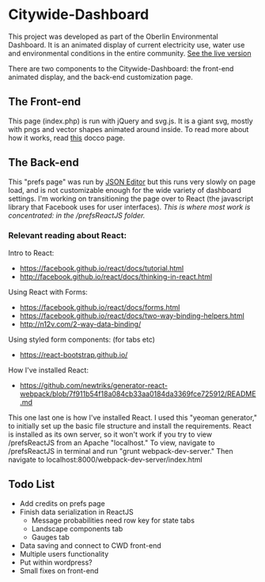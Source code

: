 # Citywide-Dashboard
This project was developed as part of the Oberlin Environmental Dashboard. It is an animated display of current electricity use, water use and environmental conditions in the entire community. [See the live version](http://environmentaldashboard.org/cwd-static/)

There are two components to the Citywide-Dashboard: the front-end animated display, and the back-end customization page.

## The Front-end

This page (index.php) is run with jQuery and svg.js. It is a giant svg, mostly with pngs and vector shapes animated around inside. To read more about how it works, read [this](https://cdn.rawgit.com/jeratt/Citywide-Dashboard/master/docs/main.html) docco page.

## The Back-end

This "prefs page" was run by [JSON Editor](https://github.com/jdorn/json-editor) but this runs very slowly on page load, and is not customizable enough for the wide variety of dashboard settings. I'm working on transitioning the page over to React (the javascript library that Facebook uses for user interfaces). *This is where most work is concentrated: in the /prefsReactJS folder.*

### Relevant reading about React:

Intro to React:
* https://facebook.github.io/react/docs/tutorial.html
* http://facebook.github.io/react/docs/thinking-in-react.html

Using React with Forms:
* https://facebook.github.io/react/docs/forms.html
* https://facebook.github.io/react/docs/two-way-binding-helpers.html
* http://n12v.com/2-way-data-binding/

Using styled form components: (for tabs etc)
* https://react-bootstrap.github.io/

How I've installed React:
* https://github.com/newtriks/generator-react-webpack/blob/7f911b54f18a084cb33aa0184da3369fce725912/README.md

This one last one is how I've installed React. I used this "yeoman generator," to initially set up the basic file structure and install the requirements. React is installed as its own server, so it won't work if you try to view /prefsReactJS from an Apache "localhost." To view, navigate to /prefsReactJS in terminal and run "grunt webpack-dev-server." Then navigate to localhost:8000/webpack-dev-server/index.html

## Todo List

- Add credits on prefs page
- Finish data serialization in ReactJS
  - Message probabilities need row key for state tabs
  - Landscape components tab
  - Gauges tab
- Data saving and connect to CWD front-end
- Multiple users functionality
- Put within wordpress?
- Small fixes on front-end
